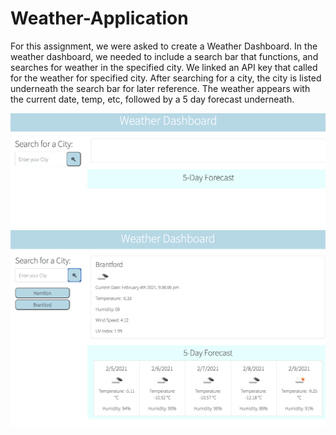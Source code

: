 # Weather-Application

For this assignment, we were asked to create a Weather Dashboard. 
In the weather dashboard, we needed to include a search bar that functions, and searches for weather in the specified city. 
We linked an API key that called for the weather for specified city.
After searching for a city, the city is listed underneath the search bar for later reference.
The weather appears with the current date, temp, etc, followed by a 5 day forecast underneath. 

![SS1](Assets/SS1.png?raw=true)
![SS2](Assets/SS2.png?raw=true)